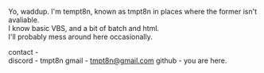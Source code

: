 Yo, waddup. I'm tempt8n, known as tmpt8n in places where the former isn't avaliable.
<br>
I know basic VBS, and a bit of batch and html.
<br>
I'll probably mess around here occasionally.

contact -
<br>
discord - tmpt8n
gmail - tmpt8n@gmail.com
github - you are here.
